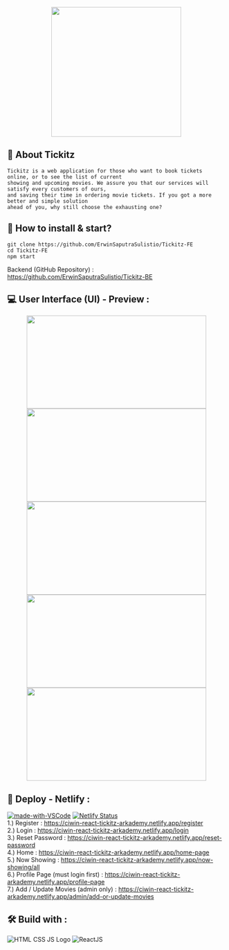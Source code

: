 <p align="center">
    <img src="https://user-images.githubusercontent.com/77045083/119020412-65f3b400-b9c8-11eb-8aa8-c30a7cc30cae.png" width="300"/>
</p>

## :mag_right: About Tickitz
    Tickitz is a web application for those who want to book tickets online, or to see the list of current 
    showing and upcoming movies. We assure you that our services will satisfy every customers of ours, 
    and saving their time in ordering movie tickets. If you got a more better and simple solution 
    ahead of you, why still choose the exhausting one?

## :page_with_curl: How to install & start?  
    git clone https://github.com/ErwinSaputraSulistio/Tickitz-FE
    cd Tickitz-FE
    npm start
Backend (GitHub Repository) : https://github.com/ErwinSaputraSulistio/Tickitz-BE  

## :computer: User Interface (UI) - Preview :
<p align="center">
  <img height="215" src="https://user-images.githubusercontent.com/77045083/117106829-bead3500-adaa-11eb-87dd-5c5d0d248e92.png" width="415">
  <img height="215" src="https://user-images.githubusercontent.com/77045083/116245225-f147a400-a792-11eb-9b50-e54c1b55a466.png" width="415">
  <img height="215" src="https://user-images.githubusercontent.com/77045083/117106474-1d25e380-adaa-11eb-8228-3808e68c8167.png" width="415">
  <img height="215" src="https://user-images.githubusercontent.com/77045083/116245297-07556480-a793-11eb-9045-2b3becfa3e2a.png" width="415">
  <img height="215" src="https://user-images.githubusercontent.com/77045083/116245316-0cb2af00-a793-11eb-8666-f6a8cf532a53.png" width="415">
</p>

## :pushpin: Deploy - Netlify :

[![made-with-VSCode](https://img.shields.io/badge/Made%20for-VSCode-1f425f.svg)](https://code.visualstudio.com/)
[![Netlify Status](https://api.netlify.com/api/v1/badges/3e5e5f0e-297c-4bbe-85d7-12793c76f338/deploy-status)](https://app.netlify.com/sites/ciwin-react-tickitz-arkademy/deploys)   
1.) Register : https://ciwin-react-tickitz-arkademy.netlify.app/register  
2.) Login : https://ciwin-react-tickitz-arkademy.netlify.app/login  
3.) Reset Password : https://ciwin-react-tickitz-arkademy.netlify.app/reset-password  
4.) Home : https://ciwin-react-tickitz-arkademy.netlify.app/home-page  
5.) Now Showing : https://ciwin-react-tickitz-arkademy.netlify.app/now-showing/all  
6.) Profile Page (must login first) : https://ciwin-react-tickitz-arkademy.netlify.app/profile-page  
7.) Add / Update Movies (admin only) : https://ciwin-react-tickitz-arkademy.netlify.app/admin/add-or-update-movies  

## :hammer_and_wrench: Build with :  
![HTML CSS JS Logo](https://user-images.githubusercontent.com/77045083/110452347-ad6fe100-80f7-11eb-94ab-c86a935c6e1f.png)
![ReactJS](https://user-images.githubusercontent.com/77045083/118378083-645a7280-b5fb-11eb-84b3-92d0b0e09e57.png)



